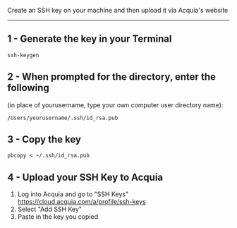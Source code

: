 
Create an SSH key on your machine and then upload it via Acquia's website

----


## 1 - Generate the key in your Terminal

```
ssh-keygen
```


## 2 - When prompted for the directory, enter the following 
(in place of yourusername, type your own computer user directory name):

```
/Users/yourusername/.ssh/id_rsa.pub
```


## 3 - Copy the key

```
pbcopy < ~/.ssh/id_rsa.pub
```


## 4 -  Upload your SSH Key to Acquia

1. Log into Acquia and go to "SSH Keys" https://cloud.acquia.com/a/profile/ssh-keys
2. Select "Add SSH Key"
3. Paste in the key you copied 
